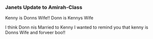### Janets Update to Amirah-Class

Kenny is Donns Wife!!
Donn is Kennys Wife


I think Donn nis Married to Kenny
 I wanted to remind you that kenny is Donns Wife and forveer boo!!

